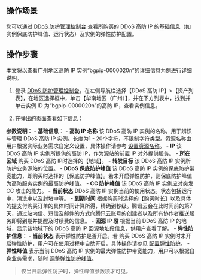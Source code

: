 ## 操作场景
您可以通过 [DDoS 防护管理控制台](https://console.cloud.tencent.com/dayu/bgpip_v2) 查看所购买的 DDoS 高防 IP 的基础信息（如实例保底防护峰值、运行状态）及实例的弹性防护配置。
## 操作步骤
本文将以查看广州地区高防 IP 实例“bgpip-0000020n”的详细信息为例进行详细说明。
1. 登录 [DDoS 防护管理控制台](https://console.cloud.tencent.com/dayu/bgpip_v2)，在左侧导航栏选择【DDoS 高防 IP】>【资产列表】，在地区选择框中，单击【华南地区（广州）】，并在下方列表中，找到并单击实例 ID 为“bgpip-0000020n”的高防 IP，查看实例信息。
<!--![](https://main.qcloudimg.com/raw/44c79eabe838970be490f58c8340f736.png)-->
2. 在弹出的页面查看如下信息：
<!--![](https://main.qcloudimg.com/raw/6b9835ef940f11797e1d18a025e078c7.png)-->
**参数说明：**
	- **基础信息**：
		- **高防 IP 名称**
该 DDoS 高防 IP 实例的名称，用于辨识与管理 DDoS 高防 IP 实例。长度为1 - 20个字符，不限制字符类型。资源名称由用户根据实际业务需求自定义设置，具体操作请参考 [设置资源名称](https://intl.cloud.tencent.com/document/product/297/34087)。
		- **IP**
该 DDoS 高防 IP 实例所提供的高防 IP，作为源站的前置 IP 对外提供服务。
		- **所在区域**
购买 DDoS 高防 IP时选择的【地域】。
		- **转发目标**
该 DDoS 高防 IP 实例所防护业务源站的位置。
		- **DDoS 保底防护峰值**
该 DDoS 高防 IP 实例的保底防护带宽能力，即购买时选择的【保底防护峰值】。若未开启弹性防护，则保底防护峰值为高防服务实例的最高防护峰值。
		- **CC 防护峰值**
该 DDoS 高防 IP 实例应对突发 CC 攻击的能力。
		- **当前状态**
DDoS 高防 IP 实例当前的使用状态。状态包括运行中，清洗中以及封堵中等。
		- **到期时间**
根据购买时选择的【购买时长】以及具体的提支付购买订单的具体时间计算所得，精确到秒级。腾讯云会在此时间前的第7天，通过站内信、短信及邮件的方式向腾讯云账号的创建者以及所有协作者推送服务即将到期并提醒及时续费的信息。
		- **回源 IP 段**
根据当前 DDoS 高防 IP 的地域，显示该地域下的 DDoS 高防 IP 回源地址段信息，供用户查看了解。
	- **弹性防护信息：**
		- **当前状态**
表示弹性防护是否开启。若 购买 DDoS 高防 IP 实例时未开启弹性防护，用户可在使用过程中自助开启，具体操作请参见 [配置弹性防护](https://intl.cloud.tencent.com/document/product/297/34088)。
		- **弹性峰值**
表示当前 DDoS 高防 IP 实例的最大弹性防护带宽能力，用户可以根据自身业务需求，随时 [调整弹性防护峰值](https://intl.cloud.tencent.com/document/product/297/34088)。
>仅当开启弹性防护时，弹性峰值参数项才可见。

